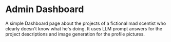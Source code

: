 # Admin Dashboard
A simple Dashboard page about the projects of a fictional mad scentist who clearly doesn't know what he's doing.
It uses LLM prompt answers for the project descriptions and image generation for the profile pictures.

